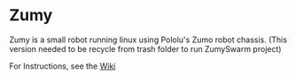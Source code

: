 # Zumy
Zumy is a small robot running linux using Pololu's Zumo robot chassis. (This version needed to be recycle from trash folder to run ZumySwarm project)

For Instructions, see the [Wiki](https://github.com/andrewjchen/zumy/wiki)
